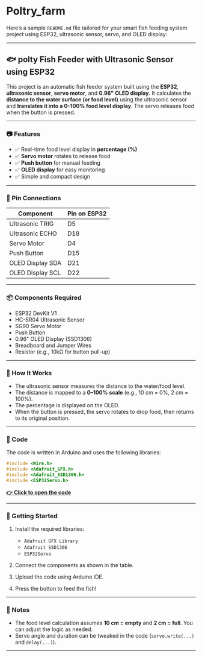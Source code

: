 # Poltry_farm
Here’s a sample `README.md` file tailored for your smart fish feeding system project using ESP32, ultrasonic sensor, servo, and OLED display:

---

## 🐟 polty Fish Feeder with Ultrasonic Sensor using ESP32

This project is an automatic fish feeder system built using the **ESP32**, **ultrasonic sensor**, **servo motor**, and **0.96" OLED display**. It calculates the **distance to the water surface (or food level)** using the ultrasonic sensor and **translates it into a 0–100% food level display**. The servo releases food when the button is pressed.

---

### 📷 Features

* ✅ Real-time food level display in **percentage (%)**
* ✅ **Servo motor** rotates to release food
* ✅ **Push button** for manual feeding
* ✅ **OLED display** for easy monitoring
* ✅ Simple and compact design

---

### 🔌 Pin Connections

| Component        | Pin on ESP32 |
| ---------------- | ------------ |
| Ultrasonic TRIG  | D5           |
| Ultrasonic ECHO  | D18          |
| Servo Motor      | D4           |
| Push Button      | D15          |
| OLED Display SDA | D21          |
| OLED Display SCL | D22          |

---

### 📦 Components Required

* ESP32 DevKit V1
* HC-SR04 Ultrasonic Sensor
* SG90 Servo Motor
* Push Button
* 0.96" OLED Display (SSD1306)
* Breadboard and Jumper Wires
* Resistor (e.g., 10kΩ for button pull-up)

---

### 🔧 How It Works

* The ultrasonic sensor measures the distance to the water/food level.
* The distance is mapped to a **0–100% scale** (e.g., 10 cm = 0%, 2 cm = 100%).
* The percentage is displayed on the OLED.
* When the button is pressed, the servo rotates to drop food, then returns to its original position.

---

### 🧠 Code

The code is written in Arduino and uses the following libraries:

```cpp
#include <Wire.h>
#include <Adafruit_GFX.h>
#include <Adafruit_SSD1306.h>
#include <ESP32Servo.h>
```

**[👉 Click to open the code](./fish_feeder_code.ino)**

---

### 🚀 Getting Started

1. Install the required libraries:

   * `Adafruit GFX Library`
   * `Adafruit SSD1306`
   * `ESP32Servo`
2. Connect the components as shown in the table.
3. Upload the code using Arduino IDE.
4. Press the button to feed the fish!

---

### 📝 Notes

* The food level calculation assumes **10 cm = empty** and **2 cm = full**. You can adjust the logic as needed.
* Servo angle and duration can be tweaked in the code (`servo.write(...)` and `delay(...)`).

---


